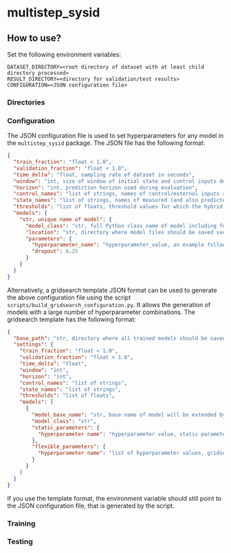 # multistep_sysid

## How to use?

Set the following environment variables:
```
DATASET_DIRECTORY=<root directory of dataset with at least child directory processed>
RESULT_DIRECTORY=<directory for validation/test results>
CONFIGURATION=<JSON configuration file>
```

### Directories

### Configuration

The JSON configuration file is used to set hyperparameters for any model in the `multistep_sysid` package.
The JSON file has the following format:
```json
{
  "train_fraction": "float < 1.0",
  "validation_fraction": "float < 1.0",
  "time_delta": "float, sampling rate of dataset in seconds",
  "window": "int, size of window of initial state and control inputs during evaluation",
  "horizon": "int, prediction horizon used during evaluation",
  "control_names": "list of strings, names of control/external inputs as defined in the dataset CSV",
  "state_names": "list of strings, names of measured (and also predicted) system states as defined in the dataset CSV",
  "thresholds": "list of floats, threshold values for which the hybrid models should be evaluated",
  "models": {
    "str, unique name of model": {
      "model_class": "str, full Python class name of model including full package, for example, multistep_sysid.models.linear.LinearModel",
      "location": "str, directory where model files should be saved such as weights and normalization parameters",
      "parameters": {
        "hyperparameter_name": "hyperparameter_value, an example follows",
        "dropout": 0.25
      }
    }
  }
}
```

Alternatively, a gridsearch template JSON format can be used to generate the above configuration file
using the script `scripts/build_gridsearch_configuration.py`.
It allows the generation of models with a large number of hyperparameter combinations. 
The gridsearch template has the following format:
```json
{
  "base_path": "str, directory where all trained models should be saved to, subdirectories will be created for each separate model",
  "settings": {
    "train_fraction": "float < 1.0",
    "validation_fraction": "float < 1.0",
    "time_delta": "float",
    "window": "int",
    "horizon": "int",
    "control_names": "list of strings",
    "state_names": "list of strings",
    "thresholds": "list of floats",
    "models": [
      {
        "model_base_name": "str, base name of model will be extended by combination of hyperparameter",
        "model_class": "str",
        "static_parameters": {
          "hyperparameter name": "hyperparameter value, static parameters remain the same for all models of this base_name, no grid search will be performed over these parameters"
        },
        "flexible_parameters": {
          "hyperparameter name": "list of hyperparameter values, gridsearch is performed over flexible parameters, the cartesian product over all possible flexible parameter combinations is generated as distinct models"
        }
      }
    ]
  }
}
```
If you use the template format, the environment variable should still point to the JSON configuration file, that is generated by the script.

### Training

### Testing
